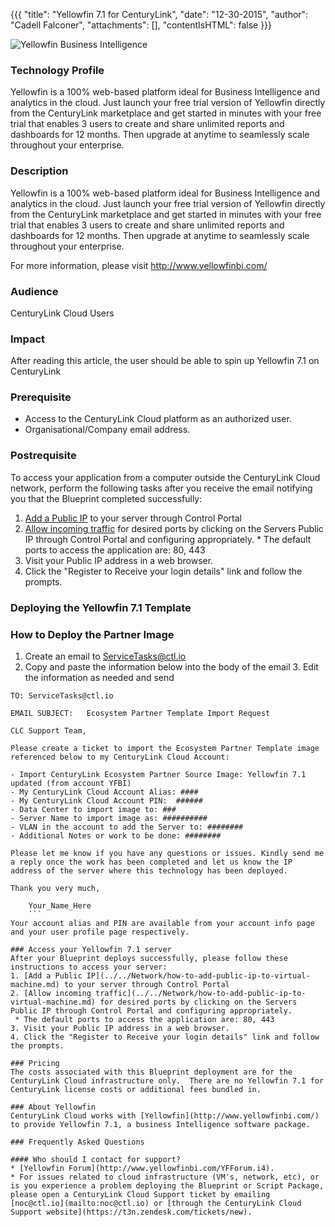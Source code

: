 {{{
  "title": "Yellowfin 7.1 for CenturyLink",
  "date": "12-30-2015",
  "author": "Cadell Falconer",
  "attachments": [],
  "contentIsHTML": false
}}}

![Yellowfin Business Intelligence](http://../../images/YF_LOGO.png)

### Technology Profile

Yellowfin is a 100% web-based platform ideal for Business Intelligence and analytics in the cloud. Just launch your free trial version of Yellowfin directly from the CenturyLink marketplace and get started in minutes with your free trial that enables 3 users to create and share unlimited reports and dashboards for 12 months. Then upgrade at anytime to seamlessly scale throughout your enterprise.

### Description

Yellowfin is a 100% web-based platform ideal for Business Intelligence and analytics in the cloud. Just launch your free trial version of Yellowfin directly from the CenturyLink marketplace and get started in minutes with your free trial that enables 3 users to create and share unlimited reports and dashboards for 12 months. Then upgrade at anytime to seamlessly scale throughout your enterprise.

For more information, please visit http://www.yellowfinbi.com/

### Audience
CenturyLink Cloud Users

### Impact
After reading this article, the user should be able to spin up Yellowfin 7.1 on CenturyLink

### Prerequisite
- Access to the CenturyLink Cloud platform as an authorized user.
- Organisational/Company email address.

### Postrequisite
To access your application from a computer outside the CenturyLink Cloud network, perform the following tasks after you receive the email notifying you that the Blueprint completed successfully:
  1. [Add a Public IP](../../Network/how-to-add-public-ip-to-virtual-machine.md) to your server through Control Portal
  2. [Allow incoming traffic](../../Network/how-to-add-public-ip-to-virtual-machine.md) for desired ports by clicking on the Servers Public IP through Control Portal and configuring appropriately.
    * The default ports to access the application are: 80, 443
  3. Visit your Public IP address in a web browser.
  4. Click the "Register to Receive your login details" link and follow the prompts.

### Deploying the Yellowfin 7.1 Template

### How to Deploy the Partner Image
  1. Create an email to ServiceTasks@ctl.io
  2. Copy and paste the information below into the body of the email
	3. Edit the information as needed and send

   ```
  TO: ServiceTasks@ctl.io

  EMAIL SUBJECT:   Ecosystem Partner Template Import Request

  CLC Support Team,

  Please create a ticket to import the Ecosystem Partner Template image referenced below to my CenturyLink Cloud Account:

  - Import CenturyLink Ecosystem Partner Source Image: Yellowfin 7.1 updated (from account YFBI)
  - My CenturyLink Cloud Account Alias: ####
  - My CenturyLink Cloud Account PIN:  ######
  - Data Center to import image to: ###
  - Server Name to import image as: ##########
  - VLAN in the account to add the Server to: ########
  - Additional Notes or work to be done: ########

  Please let me know if you have any questions or issues. Kindly send me a reply once the work has been completed and let us know the IP address of the server where this technology has been deployed.

  Thank you very much,

	   Your_Name_Here
	   ``` 	
Your account alias and PIN are available from your account info page and your user profile page respectively.  

### Access your Yellowfin 7.1 server
After your Blueprint deploys successfully, please follow these instructions to access your server:
  1. [Add a Public IP](../../Network/how-to-add-public-ip-to-virtual-machine.md) to your server through Control Portal
  2. [Allow incoming traffic](../../Network/how-to-add-public-ip-to-virtual-machine.md) for desired ports by clicking on the Servers Public IP through Control Portal and configuring appropriately.
    * The default ports to access the application are: 80, 443
  3. Visit your Public IP address in a web browser.
  4. Click the "Register to Receive your login details" link and follow the prompts.

### Pricing
The costs associated with this Blueprint deployment are for the CenturyLink Cloud infrastructure only.  There are no Yellowfin 7.1 for CenturyLink license costs or additional fees bundled in.

### About Yellowfin
CenturyLink Cloud works with [Yellowfin](http://www.yellowfinbi.com/) to provide Yellowfin 7.1, a business Intelligence software package.

### Frequently Asked Questions

#### Who should I contact for support?
* [Yellowfin Forum](http://www.yellowfinbi.com/YFForum.i4).
* For issues related to cloud infrastructure (VM's, network, etc), or is you experience a problem deploying the Blueprint or Script Package, please open a CenturyLink Cloud Support ticket by emailing [noc@ctl.io](mailto:noc@ctl.io) or [through the CenturyLink Cloud Support website](https://t3n.zendesk.com/tickets/new).

